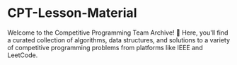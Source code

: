 # CPT-Lesson-Material
Welcome to the Competitive Programming Team Archive! 🚀 Here, you'll find a curated collection of algorithms, data structures, and solutions to a variety of competitive programming problems from platforms like IEEE and LeetCode. 
